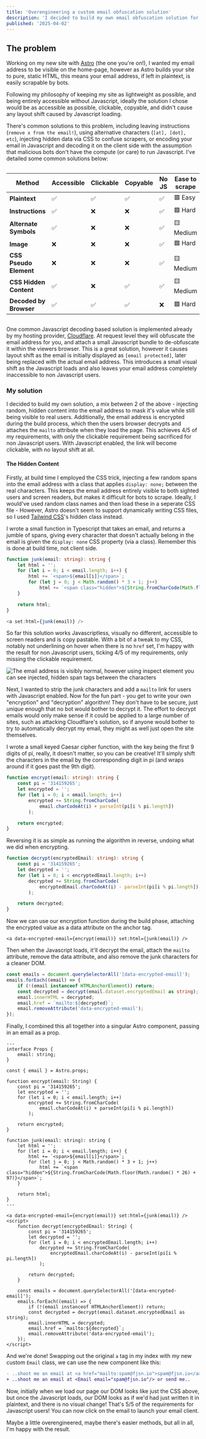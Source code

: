 ```yaml
---
title: 'Overengineering a custom email obfuscation solution'
description: 'I decided to build my own email obfuscation solution for maximum accessibility'
published: '2025-04-02'
---
```


## The problem

Working on my new site with [Astro](https://astro.build) (the one you're on!), I wanted my email address to be visible on the home-page, however as Astro builds your site to pure, static HTML, this means your email address, if left in plaintext, is easily scrapable by bots.

Following my philosophy of keeping my site as lightweight as possible, and being entirely accessible without Javascript, ideally the solution I chose would be as accessible as possible, clickable, copyable, and didn't cause any layout shift caused by Javascript loading.

There's common solutions to this problem, including leaving instructions (`remove x from the email!`), using alternative characters (`[at], [dot], etc`), injecting hidden data via CSS to confuse scrapers, or encoding your email in Javascript and decoding it on the client side with the assumption that malicious bots don't have the compute (or care) to run Javascript. I've detailed some common solutions below:

<div style="overflow-x: scroll" class="table-wrap">

| Method                 | Accessible | Clickable | Copyable | No JS | Ease to scrape |
| ---------------------- | ---------- | --------- | -------- | ----- | -------------- |
| **Plaintext**          | ✅         | ✅        | ✅       | ✅    | 🟥 Easy        |
| **Instructions**       | ✅         | ❌        | ❌       | ✅    | 🟩 Hard        |
| **Alternate Symbols**  | ✅         | ❌        | ❌       | ✅    | 🟨 Medium      |
| **Image**              | ❌         | ❌        | ❌       | ✅    | 🟩 Hard        |
| **CSS Pseudo Element** | ❌         | ❌        | ❌       | ✅    | 🟨 Medium      |
| **CSS Hidden Content** | ✅         | ❌        | ✅       | ✅    | 🟨 Medium      |
| **Decoded by Browser** | ✅         | ✅        | ✅       | ❌    | 🟩 Hard        |

</div>

One common Javascript decoding based solution is implemented already by my hosting provider, [Cloudflare](https://cloudflare.com). At request level they will obfuscate the email address for you, and attach a small Javascript bundle to de-obfuscate it within the viewers browser. This is a great solution, however it causes layout shift as the email is initially displayed as `[email protected]`, later being replaced with the actual email address. This introduces a small visual shift as the Javascript loads and also leaves your email address completely inaccessible to non Javascript users.

### My solution

I decided to build my own solution, a mix between 2 of the above - injecting random, hidden content into the email address to mask it's value while still being visible to real users. Additionally, the email address is encrypted during the build process, which then the users browser decrypts and attaches the `mailto` attribute when they load the page. This achieves 4/5 of my requirements, with only the clickable requirement being sacrificed for non Javascript users. With Javascript enabled, the link will become clickable, with no layout shift at all.

#### The Hidden Content

Firstly, at build time I employed the CSS trick, injecting a few random spans into the email address with a class that applies `display: none;` between the real characters. This keeps the email address entirely visible to both sighted users and screen readers, but makes it difficult for bots to scrape. Ideally, I would've used random class names and then load these in a seperate CSS file - However, Astro doesn't seem to support dynamically writing CSS files, so I used [Tailwind CSS](https://tailwindcss.com)'s hidden class instead.

I wrote a small function in Typescript that takes an email, and returns a jumble of spans, giving every character that doesn't actually belong in the email is given the `display: none` CSS property (via a class). Remember this is done at build time, not client side.

```typescript
function junk(email: string): string {
    let html = '';
    for (let i = 0; i < email.length; i++) {
        html += `<span>${email[i]}</span>`;
        for (let j = 0; j < Math.random() * 3 + 1; j++)
            html += `<span class="hidden">${String.fromCharCode(Math.floor(Math.random() * 26) + 97)}</span>`;
    }

    return html;
}

<a set:html={junk(email)} />
```

So far this solution works Javascriptless, visually no different, accessible to screen readers and is copy pastable. With a bit of a tweak to my CSS, notably not underlining on hover when there is no `href` set, I'm happy with the result for non Javascript users, ticking 4/5 of my requirements, only missing the clickable requirement.

![The email address is visibly normal, however using inspect element you can see injected, hidden span tags between the characters](@/assets/img/email-obfuscation/1.png)

Next, I wanted to strip the junk characters and add a `mailto` link for users with Javascript enabled. Now for the fun part - you get to write your own "encryption" and "decryption" algorithm! They don't have to be secure, just _unique_ enough that no bot would bother to decrypt it. The effort to decrypt emails would only make sense if it could be applied to a large number of sites, such as attacking Cloudflare's solution, so if anyone would bother to try to automatically decrypt my email, they might as well just open the site themselves.

I wrote a small keyed Caesar cipher function, with the key being the first 9 digits of pi, really, it doesn't matter, so you can be creative! It'll simply shift the characters in the email by the corresponding digit in pi (and wraps around if it goes past the 9th digit).

```typescript
function encrypt(email: string): string {
    const pi = '314159265';
    let encrypted = '';
    for (let i = 0; i < email.length; i++)
        encrypted += String.fromCharCode(
            email.charCodeAt(i) + parseInt(pi[i % pi.length])
        );

    return encrypted;
}
```

Reversing it is as simple as running the algorithm in reverse, undoing what we did when encrypting.

```typescript
function decrypt(encryptedEmail: string): string {
    const pi = '314159265';
    let decrypted = '';
    for (let i = 0; i < encryptedEmail.length; i++)
        decrypted += String.fromCharCode(
            encryptedEmail.charCodeAt(i) - parseInt(pi[i % pi.length])
        );

    return decrypted;
}
```

Now we can use our encryption function during the build phase, attaching the encrypted value as a data attribute on the anchor tag.

```astro
<a data-encrypted-email={encrypt(email)} set:html={junk(email)} />
```

Then when the Javascript loads, it'll decrypt the email, attach the `mailto` attribute, remove the data attribute, and also remove the junk characters for a cleaner DOM.

```typescript
const emails = document.querySelectorAll('[data-encrypted-email]');
emails.forEach((email) => {
    if (!(email instanceof HTMLAnchorElement)) return;
    const decrypted = decrypt(email.dataset.encryptedEmail as string);
    email.innerHTML = decrypted;
    email.href = `mailto:${decrypted}`;
    email.removeAttribute('data-encrypted-email');
});
```

Finally, I combined this all together into a singular Astro component, passing in an email as a prop.

```astro
---
interface Props {
    email: string;
}

const { email } = Astro.props;

function encrypt(email: String) {
    const pi = '314159265';
    let encrypted = '';
    for (let i = 0; i < email.length; i++)
        encrypted += String.fromCharCode(
            email.charCodeAt(i) + parseInt(pi[i % pi.length])
        );

    return encrypted;
}

function junk(email: string): string {
    let html = '';
    for (let i = 0; i < email.length; i++) {
        html += `<span>${email[i]}</span>`;
        for (let j = 0; j < Math.random() * 3 + 1; j++)
            html += `<span class="hidden">${String.fromCharCode(Math.floor(Math.random() * 26) + 97)}</span>`;
    }

    return html;
}
---

<a data-encrypted-email={encrypt(email)} set:html={junk(email)} />
<script>
    function decrypt(encryptedEmail: String) {
        const pi = '314159265';
        let decrypted = '';
        for (let i = 0; i < encryptedEmail.length; i++)
            decrypted += String.fromCharCode(
                encryptedEmail.charCodeAt(i) - parseInt(pi[i % pi.length])
            );

        return decrypted;
    }

    const emails = document.querySelectorAll('[data-encrypted-email]');
    emails.forEach((email) => {
        if (!(email instanceof HTMLAnchorElement)) return;
        const decrypted = decrypt(email.dataset.encryptedEmail as string);
        email.innerHTML = decrypted;
        email.href = `mailto:${decrypted}`;
        email.removeAttribute('data-encrypted-email');
    });
</script>
```

And we're done! Swapping out the original `a` tag in my index with my new custom `Email` class, we can use the new component like this:

```diff
- ..shoot me an email at <a href="mailto:spam@fjsn.io">spam@fjsn.io</a> or send me..
+ ..shoot me an email at <Email email="spam@fjsn.io"/> or send me..
```

Now, initially when we load our page our DOM looks like just the CSS above, but once the Javascript loads, our DOM looks as if we'd had just written it in plaintext, and there is no visual change! That's 5/5 of the requirements for Javascript users! You can now click on the email to launch your email client.

Maybe a little overengineered, maybe there's easier methods, but all in all, I'm happy with the result.
